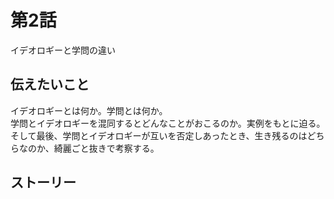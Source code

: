 # 第2話

イデオロギーと学問の違い  

## 伝えたいこと  

イデオロギーとは何か。学問とは何か。  
学問とイデオロギーを混同するとどんなことがおこるのか。実例をもとに迫る。  
そして最後、学問とイデオロギーが互いを否定しあったとき、生き残るのはどちらなのか、綺麗ごと抜きで考察する。

## ストーリー
